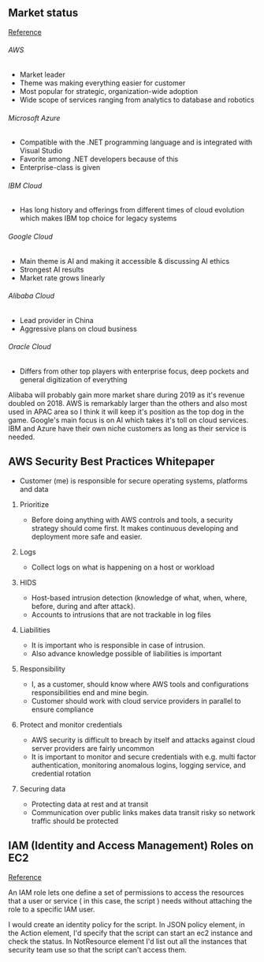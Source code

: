 ## Market status

[Reference](https://www.datamation.com/cloud-computing/cloud-computing-companies.html)

###### AWS
* Market leader
* Theme was making everything easier for customer
* Most popular for strategic, organization-wide adoption
* Wide scope of services ranging from analytics to database and robotics

###### Microsoft Azure
* Compatible with the .NET programming language and is integrated with Visual Studio
* Favorite among .NET developers because of this
* Enterprise-class is given

###### IBM Cloud
* Has long history and offerings from different times of cloud evolution which makes IBM top choice for legacy systems

###### Google Cloud
* Main theme is AI and making it accessible & discussing AI ethics
* Strongest AI results
* Market rate grows linearly

###### Alibaba Cloud
* Lead provider in China
* Aggressive plans on cloud business

###### Oracle Cloud
* Differs from other top players with enterprise focus, deep pockets and general digitization of everything

Alibaba will probably gain more market share during 2019 as it's revenue doubled on 2018. AWS is remarkably larger than the others and also most used in APAC area so I think it will keep it's position as the top dog in the game. Google's main focus is on AI which takes it's toll on cloud services. IBM and Azure have their own niche customers as long as their service is needed.

## AWS Security Best Practices Whitepaper

* Customer (me) is responsible for secure operating systems, platforms and data

1. Prioritize
	* Before doing anything with AWS controls and tools, a security strategy should come first. It makes continuous developing and deployment more safe and easier.

2. Logs
	* Collect logs on what is happening on a host or workload

3. HIDS
	* Host-based intrusion detection (knowledge of what, when, where, before, during and after attack).
	* Accounts to intrusions that are not trackable in log files

4. Liabilities
	* It is important who is responsible in case of intrusion. 
	* Also advance knowledge possible of liabilities is important 

5. Responsibility
	* I, as a customer, should know where AWS tools and configurations responsibilities end and mine begin.
	* Customer should work with cloud service providers in parallel to ensure compliance

6. Protect and monitor credentials
	* AWS security is difficult to breach by itself and attacks against cloud server providers are fairly uncommon
	* It is important to monitor and secure credentials with e.g. multi factor authentication, monitoring anomalous logins, logging service, and credential rotation

7. Securing data
	* Protecting data at rest and at transit
	* Communication over public links makes data transit risky so network traffic should be protected

## IAM (Identity and Access Management) Roles on EC2

[Reference](https://docs.aws.amazon.com/IAM/latest/UserGuide/reference_policies_elements.html)

An IAM role lets one define a set of permissions to access the resources that a user or service ( in this case, the script ) needs without attaching the role to a specific IAM user.

I would create an identity policy for the script. In JSON policy element, in the Action element, I'd specify that the script can start an ec2 instance and check the status. In NotResource element I'd list out all the instances that security team use so that the script can't access them.	